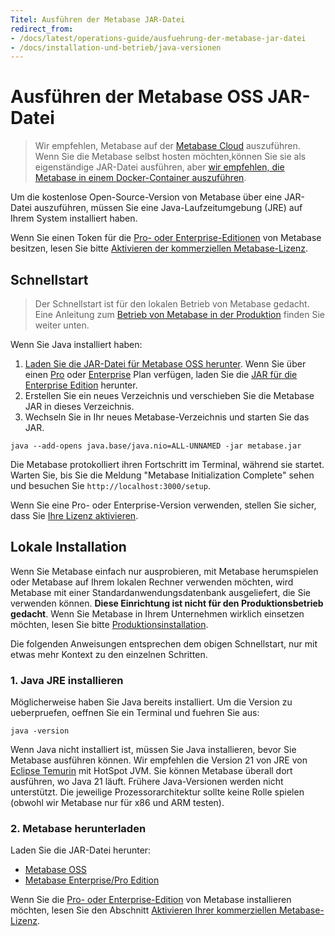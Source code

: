 ```yaml
---
Titel: Ausführen der Metabase JAR-Datei
redirect_from:
- /docs/latest/operations-guide/ausfuehrung-der-metabase-jar-datei
- /docs/installation-und-betrieb/java-versionen
---
```



# Ausführen der Metabase OSS JAR-Datei


> Wir empfehlen, Metabase auf der [Metabase Cloud](https://www.metabase.com/cloud/) auszuführen. Wenn Sie die Metabase selbst hosten möchten,können Sie sie als eigenständige JAR-Datei ausführen, aber [wir empfehlen, die Metabase in einem Docker-Container auszuführen](./running-metabase-on-docker.md).


Um die kostenlose Open-Source-Version von Metabase über eine JAR-Datei auszuführen, müssen Sie eine Java-Laufzeitumgebung (JRE) auf Ihrem System installiert haben.


Wenn Sie einen Token für die [Pro- oder Enterprise-Editionen](https://www.metabase.com/pricing/) von Metabase besitzen, lesen Sie bitte [Aktivieren der kommerziellen Metabase-Lizenz](../installation-and-operation/activating-the-enterprise-edition.md).


## Schnellstart


> Der Schnellstart ist für den lokalen Betrieb von Metabase gedacht. Eine Anleitung zum [Betrieb von Metabase in der Produktion](#production-installation) finden Sie weiter unten.


Wenn Sie Java installiert haben:


1. [Laden Sie die JAR-Datei für Metabase OSS herunter](https://metabase.com/start/oss/jar). Wenn Sie über einen [Pro](https://www.metabase.com/product/pro) oder [Enterprise](https://www.metabase.com/product/enterprise) Plan verfügen, laden Sie die [JAR für die Enterprise Edition](https://downloads.metabase.com/enterprise/latest/metabase.jar) herunter.
2. Erstellen Sie ein neues Verzeichnis und verschieben Sie die Metabase JAR in dieses Verzeichnis.
3. Wechseln Sie in Ihr neues Metabase-Verzeichnis und starten Sie das JAR.


```
java --add-opens java.base/java.nio=ALL-UNNAMED -jar metabase.jar
```


Die Metabase protokolliert ihren Fortschritt im Terminal, während sie startet. Warten Sie, bis Sie die Meldung "Metabase Initialization Complete" sehen und besuchen Sie `http://localhost:3000/setup`.


Wenn Sie eine Pro- oder Enterprise-Version verwenden, stellen Sie sicher, dass Sie [Ihre Lizenz aktivieren](../installation-and-operation/activating-the-enterprise-edition.md).


## Lokale Installation


Wenn Sie Metabase einfach nur ausprobieren, mit Metabase herumspielen oder Metabase auf Ihrem lokalen Rechner verwenden möchten, wird Metabase mit einer Standardanwendungsdatenbank ausgeliefert, die Sie verwenden können. **Diese Einrichtung ist nicht für den Produktionsbetrieb gedacht**. Wenn Sie Metabase in Ihrem Unternehmen wirklich einsetzen möchten, lesen Sie bitte [Produktionsinstallation](#production-installation).


Die folgenden Anweisungen entsprechen dem obigen Schnellstart, nur mit etwas mehr Kontext zu den einzelnen Schritten.


### 1. Java JRE installieren


Möglicherweise haben Sie Java bereits installiert. Um die Version zu ueberpruefen, oeffnen Sie ein Terminal und fuehren Sie aus:


```
java -version
```


Wenn Java nicht installiert ist, müssen Sie Java installieren, bevor Sie Metabase ausführen können. Wir empfehlen die Version 21 von JRE von [Eclipse Temurin](https://adoptium.net/) mit HotSpot JVM. Sie können Metabase überall dort ausführen, wo Java 21 läuft. Frühere Java-Versionen werden nicht unterstützt. Die jeweilige Prozessorarchitektur sollte keine Rolle spielen (obwohl wir Metabase nur für x86 und ARM testen).


### 2. Metabase herunterladen


Laden Sie die JAR-Datei herunter:


- [Metabase OSS](https://www.metabase.com/start/oss/jar)
- [Metabase Enterprise/Pro Edition](https://downloads.metabase.com/enterprise/latest/metabase.jar)


Wenn Sie die [Pro- oder Enterprise-Edition](https://www.metabase.com/pricing/) von Metabase installieren möchten, lesen Sie den Abschnitt [Aktivieren Ihrer kommerziellen Metabase-Lizenz](../installation-and-operation/activating-the-enterprise-edition.md).
